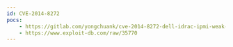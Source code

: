 ```yaml
---
id: CVE-2014-8272
pocs:
    - https://gitlab.com/yongchuank/cve-2014-8272-dell-idrac-ipmi-weak-sessionid
    - https://www.exploit-db.com/raw/35770
---
```

